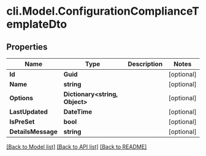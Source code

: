 # cli.Model.ConfigurationComplianceTemplateDto

## Properties

Name | Type | Description | Notes
------------ | ------------- | ------------- | -------------
**Id** | **Guid** |  | [optional] 
**Name** | **string** |  | [optional] 
**Options** | **Dictionary&lt;string, Object&gt;** |  | [optional] 
**LastUpdated** | **DateTime** |  | [optional] 
**IsPreSet** | **bool** |  | [optional] 
**DetailsMessage** | **string** |  | [optional] 

[[Back to Model list]](../README.md#documentation-for-models) [[Back to API list]](../README.md#documentation-for-api-endpoints) [[Back to README]](../README.md)

